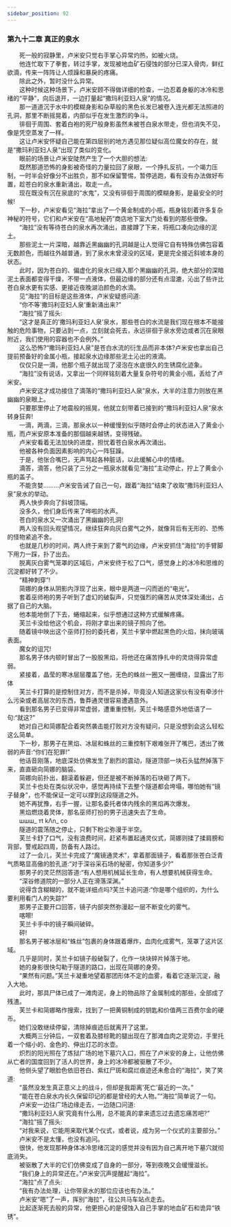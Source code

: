 ```yaml
---
sidebar_position: 92
---
```

### 第九十二章 真正的泉水  


　　死一般的寂静里，卢米安只觉右手掌心异常灼热，如被火烧。  
　　他连忙取下了拳套，转过手掌，发现被地血矿石侵蚀的部分已深入骨肉，鲜红欲滴，传来一阵阵让人烦躁和暴戾的疼痛。  
　　除此之外，暂时没什么异常。  
　　这种时候这种场景下，卢米安顾不得做详细的检查，一边忍着身躯的冰冷和思绪的“平静”，向后退开，一边打量起“撒玛利亚妇人泉”的情况。  
　　那一道道沉于水中的模糊身影和杂草般的黑色长发已被卷入连光都无法照进的孔洞，那里不断摇晃着，内部似乎在发生激烈的争斗。  
　　徘徊于周围、套着白袍的死尸般身影虽然未被苍白泉水带走，但也消失不见，像是凭空蒸发了一样。  
　　这让卢米安怀疑自己能在第四层别的地方遇见那位疑似高位魔女的存在，就是“撒玛利亚妇人泉”出现了类似的变化。  
　　眼前的场景让卢米安陡然产生了一个大胆的想法:  
　　既然那道恐怖的身影被奇怪的力量拉回了泉眼，一个挣扎反抗，一个竭力压制，一时半会好像分不出胜负，那不如保留警惕，暂停逃跑，看有没有办法做好布置，趁苍白的泉水重新涌出，取走一点。  
　　现在既没有沉在泉底的“水鬼”，又没有徘徊于周围的模糊身影，是最安全的时候!  
　　下一秒，卢米安看见“海拉”拿出了一个黄金制成的小瓶，瓶身铭刻着许多复杂神秘的符号，它们和卢米安在“高地秘药”商店地下室大门处看到的那些很像。  
　　“海拉”没有等待苍白的泉水再次涌出，直接蹲了下来，将瓶口凑向边缘的泥土。  
　　那些泥土一片深暗，越靠近黑幽幽的孔洞越是让人觉得它自有特殊仿佛包容着无数颜色，而越往外越普通，到了泉水未曾浸没的区域，更是完全接近斜坡本身的状态。  
　　此时，因为苍白的、偏虚化的泉水已缩入那个黑幽幽的孔洞，绝大部分的深暗泥土表面都变得干燥，不带一点液体，但最边缘的部分还有点湿漉，沁出了些许比苍白泉水更有实感、更接近夜晚湖泊颜色的水滴。  
　　见“海拉”的目标是这些液体，卢米安疑惑问道:  
　　“你不等'撒玛利亚妇人泉’重新涌出来?”  
　　“海拉”摇了摇头:  
　　“这才是真正的'撒玛利亚妇人泉’泉水，那些苍白的水流是我们现在根本不能接触的危险事物，只要沾到一点，立刻就会死去，永远徘徊于泉水旁边或者沉在泉眼附近，我们使用的容器也不会例外。”  
　　这么恐怖?“撒玛利亚妇人泉”是苍白水流的衍生品而非本体?卢米安也拿出自己提前预备好的金属小瓶，接起泉水边缘那些泥土沁出的液滴。  
　　仅仅只是一滴，他那个瓶子就出现了浸泡在水底很久的生锈腐化迹象。  
　　“海拉”没有说话，又拿出一个同样铭刻着大量复杂符号的黄金小瓶，丢给了卢米安。  
　　卢米安这才成功接住了滴落的“撒玛利亚妇人泉”泉水，大半的注意力则放在黑幽幽的泉眼上。  
　　只要那里停止了地震般的摇晃，他就立刻带着已接到的“撒玛利亚妇人泉”泉水转身狂奔!  
　　一滴，两滴，三滴，那泉水以一种缓慢到似乎随时会停止的状态进入了黄金小瓶，而卢米安原本准备的那個越来越锈，变得残破。  
　　卢米安看着无法加快的进度，担忧着苍白泉水再次涌出。  
　　他被各种负面因素影响的内心一阵狂躁。  
　　于是，他张合嘴巴，无声骂起各种脏话，以此缓解心中的情绪。  
　　滴答，滴答，他只装了三分之一瓶泉水就看见“海拉”主动停止，拧上了黄金小瓶的盖子。  
　　不能贪婪………卢米安告诫了自己一句，跟着“海拉”结束了收取“撒玛利亚妇人泉”泉水的举动。  
　　两人快步奔向了斜坡顶端。  
　　没多久，他们身后传来了哗啦的水声。  
　　苍白的泉水又一次涌出了黑幽幽的孔洞!  
　　两人没有回头观望情况，继续狂奔向灰白雾气之外，就像背后有无形的、恐怖的怪物紧追不舍。  
　　也就是几秒的时间，两人终于来到了雾气的边缘，卢米安抓住“海拉”的手臂脚下用力一踩，扑了出去。  
　　脱离灰白雾气笼罩的区域后，卢米安终于松了口气，感觉身上的冰冷和思维的沉淀都好转了不少。  
　　“精神刺穿”!  
　　简娜的身体从阴影内浮现了出来，眼中是两道一闪而逝的“电光”。  
　　套着巫师袍的男子听到了虚幻的破裂声，只觉强烈的痛苦从灵体深处涌出，占据了自己的大脑。  
　　他本能地倒了下去，蜷缩起来，似乎想通过这种方式缓解疼痛。  
　　芙兰卡没给他这个机会，将刚才拿出来的镜子照向了他。  
　　随着镜中映出这个巫师打扮的委托者，芙兰卡掌中燃起黑色的火焰，抹向玻璃表面。  
　　魔女的诅咒!  
　　那名男子体内顿时冒出了一股股黑焰，将他还在痛苦挣扎中的灵烧得异常虚弱。  
　　紧接着，晶莹的寒冰层层覆盖了他，无色的蛛丝一圈又一圈缠绕，显露出了形体  
　　芙兰卡打算的是控制住对方，而不是杀掉，毕竟没人知道这家伙有没有牵涉什么污染或者高层次的东西，鲁莽通灵很容易遭遇意外。  
　　看到那名男子已变得非常虚弱，遭重重控制，芙兰卡略感意外地低语了一句:“就这?”  
　　她对自己和简娜配合着突然袭击能打败对方没有疑问，只是没想到会这么轻松这么简单。  
　　下一秒，那男子在黑焰、冰层和蛛丝的三重控制下艰难张开了嘴巴，透出了微弱的声音:“你们在犯罪!”  
　　他话音刚落，地底深处仿佛发生了剧烈的震动，隧道顶部一块石头猛然掉落下来，直直砸向简娜的脑袋。  
　　简娜向前扑出，翻滚着躲避，但还是被不断掉落的石块砸了两下。  
　　芙兰卡也处在类似状况中，感觉再持续下去整个隧道都会垮塌，哪怕她有“镜子替身”，也不能保证一定可以撑到这段隧道之外。  
　　她不再犹豫，右手一握，让那名委托者体内残余的黑焰再次爆发。  
　　黑焰燃烧着灵体，那名巫师打扮的男子迅速失去了生命。  
　　шшш_ тt kΛn_ co  
　　隧道的震荡随之停止，只剩下粉尘弥漫于半空。  
　　芙兰卡舒了口气，没有浪费时间，赶紧布置起通灵仪式，简娜则揉了揉肩膀和背部，警戒起四周，防备有人路过。  
　　过了一会儿，芙兰卡完成了“魔镜通灵术”，拿着那面镜子，看着那张苍白泛青气质略显高傲的脸孔道:“对于深谷采石场的秘密，你知道多少?”  
　　那男子的灵茫然回答道:“有人想用机械延长生命，有人想要机械获得生命。  
　　“深谷修道院的一部分人正在滑落深渊。”  
　　说得含含糊糊的，就不能详细点吗?芙兰卡追问道:“你是哪个组织的，为什么要利用看门人的失踪?”  
　　那男子正要开口回答，镜子内部突然弥漫起一层不断变化的雾气。  
　　喀嚓!  
　　芙兰卡手中的镜子瞬间破碎。  
　　砰!  
　　那名男子被冰层和“蛛丝”包裹的身体跟着爆炸，血肉化成雾气，笼罩了这片区域。  
　　几乎是同时，芙兰卡如镜子般破裂了，化作一块块碎片掉落于地。  
　　她的身影很快勾勒于隧道的路口，出现在简娜的身旁。  
　　“果然有问题。”芙兰卡凝重地望着那团形体不定的血雾，看着它逐渐沉淀，融入大地。  
　　此时，那具尸体已成了一滩肉泥，身上的物品除了金属制成的那些，全部成了残渣。  
　　芙兰卡和简娜略作搜索，找到了一把黄铜制成的钥匙和价值两三百费尔金的硬币。  
　　她们没敢继续停留，清除掉痕迹后就离开了这里。  
　　大概两三分钟后，一双套着及膝棕靴的腿出现在了那滩血肉之泥旁边，手里托着一个缩小的、金色的、伸出灯芯的水壶。  
　　炽烈的阳光照在了炼狱广场的地下墓穴入口，照在了卢米安的身上，让他仿佛从亡者的国度回到了活人的世界，身上的冰冷都被驱散了不少。  
　　他侧头望了眼脸色依旧苍白、紫红尸斑和腐烂痕迹还未愈合的“海拉”，笑了笑道:  
　　“虽然没发生真正意义上的战斗，但却是我距离'死亡’最近的一次。”  
　　“能在苍白泉水内长久保留印记的都是曾经的大人物。”“海拉”简单说了一句。  
　　卢米安一边往广场边缘走去，一边随口问道:  
　　“撒玛利亚妇人泉’究竟有什么用，总不能真的拿来遗忘过去遗忘痛苦吧?”  
　　“海拉”摇了摇头:  
　　“对我来说，它能用来取代某个仪式，或者说，成为另一个仪式的主要部分。”  
　　卢米安不是太懂，也没有追问。  
　　很快，他发现那种身体冰冷思绪沉淀的感觉并没有因为自己离开地下墓穴就彻底消失。  
　　被驱散了大半的它们仿佛变成了自身的一部分，等到夜晚又会缓慢滋长。  
　　“我们身上的异常还在。”卢米安沉声提醒起“海拉”。  
　　“海拉”点了点头:  
　　“我有办法处理，让你带泉水的那位应该也有办法。”  
　　卢米安“嗯”了一声，挥别“海拉”，往公共马车站点走去。  
　　比起逐渐死去般的异常，他更担心的是侵蚀入自己手掌的地血矿石和诡异“铁锈”。  
